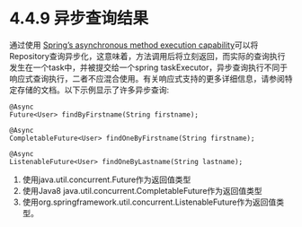 # 4.4.9  异步查询结果

 通过使用 [Spring’s asynchronous method execution capability](https://docs.spring.io/spring/docs/5.2.1.RELEASE/spring-framework-reference/integration.html#scheduling)可以将Repository查询异步化，这意味着，方法调用后将立刻返回，而实际的查询执行发生在一个task中，并被提交给一个spring taskExecutor，异步查询执行不同于响应式查询执行，二者不应混合使用。有关响应式支持的更多详细信息，请参阅特定存储的文档。以下示例显示了许多异步查询:

```text
@Async
Future<User> findByFirstname(String firstname);               

@Async
CompletableFuture<User> findOneByFirstname(String firstname); 

@Async
ListenableFuture<User> findOneByLastname(String lastname);    
```

1. 使用java.util.concurrent.Future作为返回值类型
2. 使用Java8 java.util.concurrent.CompletableFuture作为返回值类型
3. 使用org.springframework.util.concurrent.ListenableFuture作为返回值类型。








